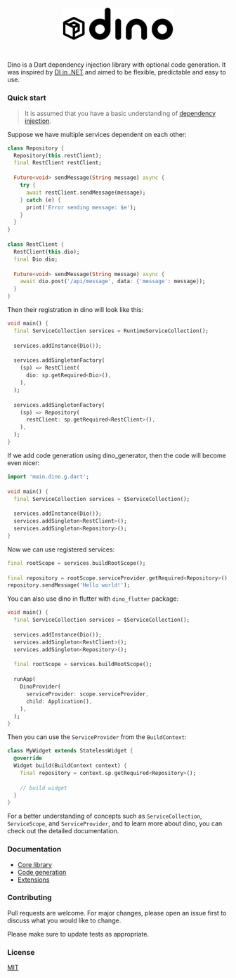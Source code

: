 <p align="center">
<picture>
  <source media="(prefers-color-scheme: dark)" srcset="https://raw.githubusercontent.com/Exeteres/dino/master/docs/assets/logo-dark.png">
  <img alt="Logo" src="https://raw.githubusercontent.com/Exeteres/dino/master/docs/assets/logo-light.png" width="250">
</picture>
</p>
<br/>

Dino is a Dart dependency injection library with optional code generation.
It was inspired by [DI in .NET](https://docs.microsoft.com/en-us/dotnet/core/extensions/dependency-injection) and aimed to be flexible, predictable and easy to use.

### Quick start

> It is assumed that you have a basic understanding of [dependency injection](https://en.wikipedia.org/wiki/Dependency_injection).

Suppose we have multiple services dependent on each other:

```dart
class Repository {
  Repository(this.restClient);
  final RestClient restClient;

  Future<void> sendMessage(String message) async {
    try {
      await restClient.sendMessage(message);
    } catch (e) {
      print('Error sending message: $e');
    }
  }
}

class RestClient {
  RestClient(this.dio);
  final Dio dio;

  Future<void> sendMessage(String message) async {
    await dio.post('/api/message', data: {'message': message});
  }
}
```

Then their registration in dino will look like this:

```dart
void main() {
  final ServiceCollection services = RuntimeServiceCollection();

  services.addInstance(Dio());

  services.addSingletonFactory(
    (sp) => RestClient(
      dio: sp.getRequired<Dio>(),
    ),
  );

  services.addSingletonFactory(
    (sp) => Repository(
      restClient: sp.getRequired<RestClient>(),
    ),
  );
}
```

If we add code generation using dino_generator, then the code will become even nicer:

```dart
import 'main.dino.g.dart';

void main() {
  final ServiceCollection services = $ServiceCollection();

  services.addInstance(Dio());
  services.addSingleton<RestClient>();
  services.addSingleton<Repository>();
}
```

Now we can use registered services:

```dart
final rootScope = services.buildRootScope();

final repository = rootScope.serviceProvider.getRequired<Repository>();
repository.sendMessage('Hello world!');
```

You can also use dino in flutter with `dino_flutter` package:

```dart
void main() {
  final ServiceCollection services = $ServiceCollection();

  services.addInstance(Dio());
  services.addSingleton<RestClient>();
  services.addSingleton<Repository>();

  final rootScope = services.buildRootScope();

  runApp(
    DinoProvider(
      serviceProvider: scope.serviceProvider,
      child: Application(),
    ),
  );
}
```

Then you can use the `ServiceProvider` from the `BuildContext`:

```dart
class MyWidget extends StatelessWidget {
  @override
  Widget build(BuildContext context) {
    final repository = context.sp.getRequired<Repository>();

    // build widget
  }
}
```

For a better understanding of concepts such as `ServiceCollection`, `ServiceScope`, and `ServiceProvider`, and to learn more about dino, you can check out the detailed documentation.

### Documentation

- [Core library](docs/core-library.md)
- [Code generation](docs/code-generation.md)
- [Extensions](docs/extensions.md)

### Contributing

Pull requests are welcome. For major changes, please open an issue first to discuss what you would like to change.

Please make sure to update tests as appropriate.

### License

[MIT](https://choosealicense.com/licenses/mit/)
